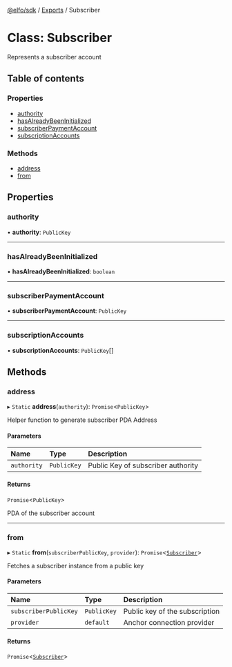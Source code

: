 [@elfo/sdk](../README.md) / [Exports](../modules.md) / Subscriber

# Class: Subscriber

Represents a subscriber account

## Table of contents

### Properties

- [authority](Subscriber.md#authority)
- [hasAlreadyBeenInitialized](Subscriber.md#hasalreadybeeninitialized)
- [subscriberPaymentAccount](Subscriber.md#subscriberpaymentaccount)
- [subscriptionAccounts](Subscriber.md#subscriptionaccounts)

### Methods

- [address](Subscriber.md#address)
- [from](Subscriber.md#from)

## Properties

### authority

• **authority**: `PublicKey`

___

### hasAlreadyBeenInitialized

• **hasAlreadyBeenInitialized**: `boolean`

___

### subscriberPaymentAccount

• **subscriberPaymentAccount**: `PublicKey`

___

### subscriptionAccounts

• **subscriptionAccounts**: `PublicKey`[]

## Methods

### address

▸ `Static` **address**(`authority`): `Promise`<`PublicKey`\>

Helper function to generate subscriber PDA Address

#### Parameters

| Name | Type | Description |
| :------ | :------ | :------ |
| `authority` | `PublicKey` | Public Key of subscriber authority |

#### Returns

`Promise`<`PublicKey`\>

PDA of the subscriber account

___

### from

▸ `Static` **from**(`subscriberPublicKey`, `provider`): `Promise`<[`Subscriber`](Subscriber.md)\>

Fetches a subscriber instance from a public key

#### Parameters

| Name | Type | Description |
| :------ | :------ | :------ |
| `subscriberPublicKey` | `PublicKey` | Public key of the subscription |
| `provider` | `default` | Anchor connection provider |

#### Returns

`Promise`<[`Subscriber`](Subscriber.md)\>
